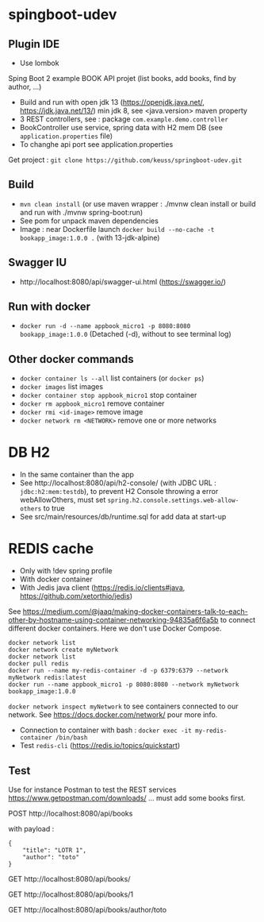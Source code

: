 # spingboot-udev

## Plugin IDE

 - Use lombok

Sping Boot 2 example BOOK API projet (list books, add books, find by author, ...)

 - Build and run with open jdk 13 (https://openjdk.java.net/, https://jdk.java.net/13/) min jdk 8, see <java.version> maven property
 - 3 REST controllers, see : package `com.example.demo.controller`
 - BookController use service, spring data with H2 mem DB (see `application.properties` file)
 - To changhe api port see application.properties

Get project : `git clone https://github.com/keuss/springboot-udev.git`

## Build

 - `mvn clean install` (or use maven wrapper : ./mvnw clean install or build and run with ./mvnw spring-boot:run)
 - See pom for unpack maven dependencies
 - Image : near Dockerfile launch `docker build --no-cache -t bookapp_image:1.0.0 .` (with 13-jdk-alpine)
 
## Swagger IU

 - http://localhost:8080/api/swagger-ui.html (https://swagger.io/)
 
## Run with docker

 - `docker run -d --name appbook_micro1 -p 8080:8080 bookapp_image:1.0.0` (Detached (-d), without to see terminal log)
 
## Other docker commands

 - `docker container ls --all` list containers (or `docker ps`)
 - `docker images` list images
 - `docker container stop appbook_micro1` stop container
 - `docker rm appbook_micro1` remove container
 - `docker rmi <id-image>` remove image
 - `docker network rm <NETWORK>` remove one or more networks
 
# DB H2

 - In the same container than the app
 - See http://localhost:8080/api/h2-console/ (with JDBC URL : `jdbc:h2:mem:testdb`), to prevent H2 Console throwing a error webAllowOthers, must set `spring.h2.console.settings.web-allow-others` to true
 - See src/main/resources/db/runtime.sql for add data at start-up


# REDIS cache

 - Only with !dev spring profile
 - With docker container
 - With Jedis java client (https://redis.io/clients#java, https://github.com/xetorthio/jedis)


See https://medium.com/@jaaq/making-docker-containers-talk-to-each-other-by-hostname-using-container-networking-94835a6f6a5b to connect different docker containers. Here we don't use Docker Compose.

```
docker network list
docker network create myNetwork
docker network list
docker pull redis
docker run --name my-redis-container -d -p 6379:6379 --network myNetwork redis:latest
docker run --name appbook_micro1 -p 8080:8080 --network myNetwork bookapp_image:1.0.0
```

`docker network inspect myNetwork` to see containers connected to our network. See https://docs.docker.com/network/ pour more info.

 - Connection to container with bash : `docker exec -it my-redis-container /bin/bash`
 - Test `redis-cli` (https://redis.io/topics/quickstart)


## Test

Use for instance Postman to test the REST services https://www.getpostman.com/downloads/ ... must add some books first.

POST http://localhost:8080/api/books

with payload :
```
{
	"title": "LOTR 1",
	"author": "toto"
}
```

GET http://localhost:8080/api/books/

GET http://localhost:8080/api/books/1

GET http://localhost:8080/api/books/author/toto
